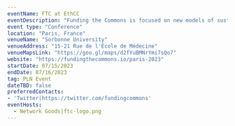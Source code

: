 ```yaml
---
eventName: FTC at EthCC
eventDescription: "Funding the Commons is focused on new models of sustainable public goods funding and value alignment in open source networks. We bridge the public goods community across Web2, Web3, research, philanthropy and industry. We do this by convening builders, academics, and funders in both traditional conference and "open space" formats."
event type: "Conference"
location: "Paris, France"
venueName: "Sorbonne University"
venueAddress: "15-21 Rue de l'École de Médecine"
venueMapsLink: "https://goo.gl/maps/d2fYuBMNrYmi7sQo7"
website: "https://fundingthecommons.io/paris-2023"
startDate: 07/15/2023
endDate: 07/16/2023
tag: PLN Event
dateTBD: false
preferredContacts:
- 'Twitter|https://twitter.com/fundingcommons'
eventHosts:
  - Network Goods|ftc-logo.png
---
```

